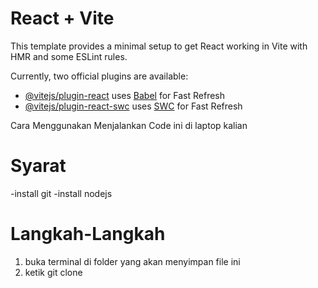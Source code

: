 # React + Vite

This template provides a minimal setup to get React working in Vite with HMR and some ESLint rules.

Currently, two official plugins are available:

- [@vitejs/plugin-react](https://github.com/vitejs/vite-plugin-react/blob/main/packages/plugin-react/README.md) uses [Babel](https://babeljs.io/) for Fast Refresh
- [@vitejs/plugin-react-swc](https://github.com/vitejs/vite-plugin-react-swc) uses [SWC](https://swc.rs/) for Fast Refresh


Cara Menggunakan Menjalankan Code ini di laptop kalian

# Syarat
-install git
-install nodejs

# Langkah-Langkah
1. buka terminal di folder yang akan menyimpan file ini
2. ketik git clone
